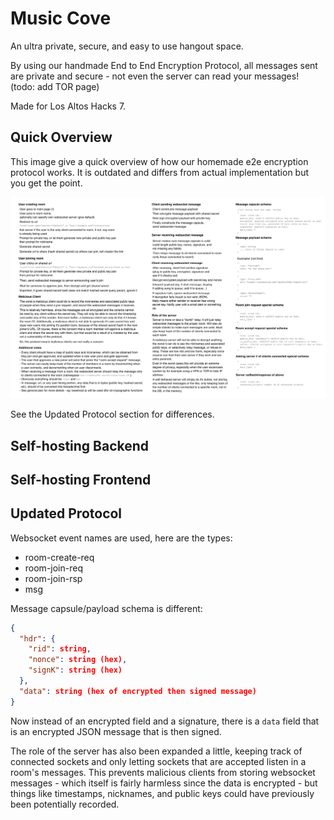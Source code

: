 # Music Cove
An ultra private, secure, and easy to use hangout space.

By using our handmade End to End Encryption Protocol, all messages sent are private and secure - not even the server can read your messages! (todo: add TOR page)

Made for Los Altos Hacks 7.

## Quick Overview
This image give a quick overview of how our homemade e2e encryption protocol works. It is outdated and differs from actual implementation but you get the point.

![Crypography overview](docs/draft_cryptography_dos.png)

See the Updated Protocol section for differences.

## Self-hosting Backend

## Self-hosting Frontend

## Updated Protocol

Websocket event names are used, here are the types:
- room-create-req
- room-join-req
- room-join-rsp
- msg

Message capsule/payload schema is different:
```json
{
  "hdr": {
    "rid": string,
    "nonce": string (hex),
    "signK": string (hex)
  },
  "data": string (hex of encrypted then signed message)
}
```

Now instead of an encrypted field and a signature, there is a `data` field that is an encrypted JSON message that is then signed.

The role of the server has also been expanded a little, keeping track of connected sockets and only letting sockets that are accepted listen in a room's messages. This prevents malicious clients from storing websocket messages - which itself is fairly harmless since the data is encrypted - but things like timestamps, nicknames, and public keys could have previously been potentially recorded.
